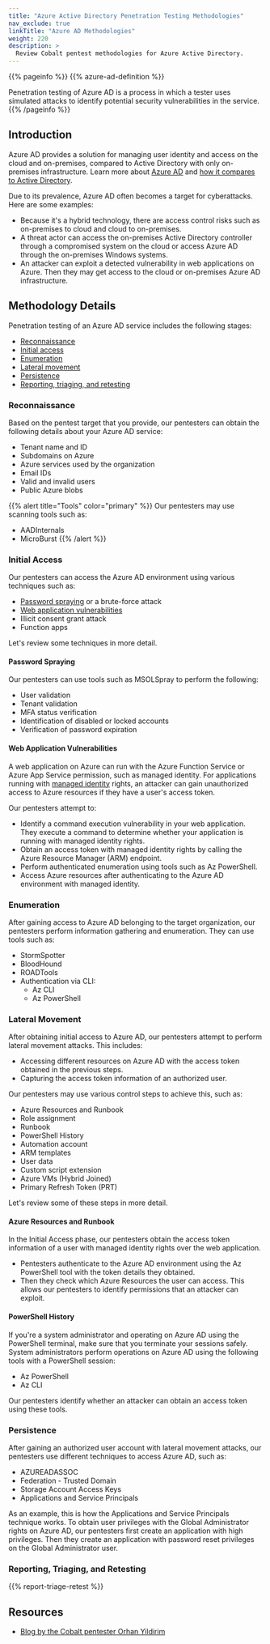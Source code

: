 ```yaml
---
title: "Azure Active Directory Penetration Testing Methodologies"
nav_exclude: true
linkTitle: "Azure AD Methodologies"
weight: 220
description: >
  Review Cobalt pentest methodologies for Azure Active Directory.
---
```


{{% pageinfo %}}
{{% azure-ad-definition %}}

Penetration testing of Azure AD is a process in which a tester uses simulated attacks to identify potential security vulnerabilities in the service.
{{% /pageinfo %}}

## Introduction

Azure AD provides a solution for managing user identity and access on the cloud and on-premises, compared to Active Directory with only on-premises infrastructure. Learn more about [Azure AD](https://learn.microsoft.com/en-us/azure/active-directory/fundamentals/active-directory-whatis) and [how it compares to Active Directory](https://learn.microsoft.com/en-us/azure/active-directory/fundamentals/active-directory-compare-azure-ad-to-ad).

Due to its prevalence, Azure AD often becomes a target for cyberattacks. Here are some examples:

- Because it's a hybrid technology, there are access control risks such as on-premises to cloud and cloud to on-premises.
- A threat actor can access the on-premises Active Directory controller through a compromised system on the cloud or access Azure AD through the on-premises Windows systems.
- An attacker can exploit a detected vulnerability in web applications on Azure. Then they may get access to the cloud or on-premises Azure AD infrastructure.

## Methodology Details

Penetration testing of an Azure AD service includes the following stages:

- [Reconnaissance](#reconnaissance)
- [Initial access](#initial-access)
- [Enumeration](#enumeration)
- [Lateral movement](#lateral-movement)
- [Persistence](#persistence)
- [Reporting, triaging, and retesting](#reporting-triaging-and-retesting)

### Reconnaissance

Based on the pentest target that you provide, our pentesters can obtain the following details about your Azure AD service:

- Tenant name and ID
- Subdomains on Azure
- Azure services used by the organization
- Email IDs
- Valid and invalid users
- Public Azure blobs

{{% alert title="Tools" color="primary" %}}
Our pentesters may use scanning tools such as:

- AADInternals
- MicroBurst
{{% /alert %}}

### Initial Access

Our pentesters can access the Azure AD environment using various techniques such as:

- [Password spraying](#password-spraying) or a brute-force attack
- [Web application vulnerabilities](#web-application-vulnerabilities)
- Illicit consent grant attack
- Function apps

Let's review some techniques in more detail.

#### Password Spraying

Our pentesters can use tools such as MSOLSpray to perform the following:

- User validation
- Tenant validation
- MFA status verification
- Identification of disabled or locked accounts
- Verification of password expiration

#### Web Application Vulnerabilities

​​A web application on Azure can run with the Azure Function Service or Azure App Service permission, such as managed identity. For applications running with [managed identity](https://learn.microsoft.com/en-us/azure/active-directory/managed-identities-azure-resources/overview) rights, an attacker can gain unauthorized access to Azure resources if they have a user's access token.

Our pentesters attempt to:

- Identify a command execution vulnerability in your web application. They execute a command to determine whether your application is running with managed identity rights.
- Obtain an access token with managed identity rights by calling the Azure Resource Manager (ARM) endpoint.
- Perform authenticated enumeration using tools such as Az PowerShell.
- Access Azure resources after authenticating to the Azure AD environment with managed identity.

### Enumeration

After gaining access to Azure AD belonging to the target organization, our pentesters perform information gathering and enumeration. They can use tools such as:

- StormSpotter
- BloodHound
- ROADTools
- Authentication via CLI:
  - Az CLI
  - Az PowerShell

### Lateral Movement

After obtaining initial access to Azure AD, our pentesters attempt to perform lateral movement attacks. This includes:

- Accessing different resources on Azure AD with the access token obtained in the previous steps. 
- Capturing the access token information of an authorized user.

Our pentesters may use various control steps to achieve this, such as:

- Azure Resources and Runbook
- Role assignment
- Runbook
- PowerShell History
- Automation account
- ARM templates
- User data
- Custom script extension
- Azure VMs (Hybrid Joined)
- Primary Refresh Token (PRT)

Let's review some of these steps in more detail.

#### Azure Resources and Runbook

In the Initial Access phase, our pentesters obtain the access token information of a user with managed identity rights over the web application.

- Pentesters authenticate to the Azure AD environment using the Az PowerShell tool with the token details they obtained.
- Then they check which Azure Resources the user can access. This allows our pentesters to identify permissions that an attacker can exploit.

#### PowerShell History

If you're a system administrator and operating on Azure AD using the PowerShell terminal, make sure that you terminate your sessions safely. System administrators perform operations on Azure AD using the following tools with a PowerShell session:

- Az PowerShell
- Az CLI

Our pentesters identify whether an attacker can obtain an access token using these tools.

### Persistence

After gaining an authorized user account with lateral movement attacks, our pentesters use different techniques to access Azure AD, such as:

- AZUREADASSOC
- Federation - Trusted Domain
- Storage Account Access Keys
- Applications and Service Principals

As an example, this is how the Applications and Service Principals technique works. To obtain user privileges with the Global Administrator rights on Azure AD, our pentesters first create an application with high privileges. Then they create an application with password reset privileges on the Global Administrator user.

### Reporting, Triaging, and Retesting

{{% report-triage-retest %}}

## Resources

- [Blog by the Cobalt pentester Orhan Yildirim](https://www.cobalt.io/blog/azure-ad-pentesting-fundamentals)
